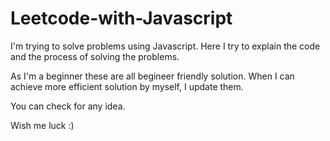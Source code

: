 # Leetcode-with-Javascript

I'm trying to solve problems using Javascript. Here I try to explain the code and the process of solving the problems. 

As I'm a beginner these are all begineer friendly solution. When I can achieve more efficient solution by myself, I update them.

You can check for any idea.

Wish me luck :)
